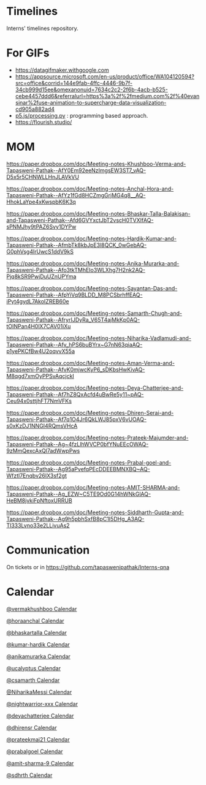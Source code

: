 # Timelines
Interns' timelines repository.

# For GIFs
- https://datagifmaker.withgoogle.com
- https://appsource.microsoft.com/en-us/product/office/WA104120594?src=office&corrid=144e9fab-4ffc-4446-9b7f-34cb999d15ee&omexanonuid=7634c2c2-2f6b-4acb-b525-cebe4457ddd6&referralurl=https%3a%2f%2fmedium.com%2f%40evansinar%2fuse-animation-to-supercharge-data-visualization-cd905a882ad4
- [p5.js/processing.py](https://processing.org/) : programming based approach.
- https://flourish.studio/

# MOM

https://paper.dropbox.com/doc/Meeting-notes-Khushboo-Verma-and-Tapasweni-Pathak--AfY0Em92eeNzImgsEW3ST7_vAQ-D5x5r5CHNWLLHnJLAVkVU

https://paper.dropbox.com/doc/Meeting-notes-Anchal-Hora-and-Tapasweni-Pathak--AfYz1fGd8HCZmgGrjMG4q8__AQ-HhokLaYpe4xKwspbK6K3q

https://paper.dropbox.com/doc/Meeting-notes-Bhaskar-Talla-Balakisan-and-Tapasweni-Pathak--Afd6GVYxctJbT2vscH0TVXIfAQ-sPNMJhy9tPAZ6Svy1DYPw

https://paper.dropbox.com/doc/Meeting-notes-Hardik-Kumar-and-Tapasweni-Pathak--AfmbTk8kbJpE3l8QCK_0wGebAQ-G0phVsg4IrUwcS1ddV9kS

https://paper.dropbox.com/doc/Meeting-notes-Anika-Murarka-and-Tapasweni-Pathak--Afo3tkTMhEIo3WLXhg7H2nk2AQ-Pjq8kSR9PwjDuUZnUPYma

https://paper.dropbox.com/doc/Meeting-notes-Sayantan-Das-and-Tapasweni-Pathak--AfpYiVq9BLDD_M8PCSbrhffEAQ-iPyt4gydL7AkoIZREB60e

https://paper.dropbox.com/doc/Meeting-notes-Samarth-Chugh-and-Tapasweni-Pathak--AfryrIJDyRa_V65T4ajMkKp0AQ-tOINPan4H0lX7CAV01iXu

https://paper.dropbox.com/doc/Meeting-notes-Niharika-Vadlamudi-and-Tapasweni-Pathak--Afv_hPS6buBYrx~G7nN63qiaAQ-p1yePKCfBw4U2oqvvX55a

https://paper.dropbox.com/doc/Meeting-notes-Aman-Verma-and-Tapasweni-Pathak--AfvK0mjwcKyP6_sDKbsHwKivAQ-M8qgd7xmOyPPSvAqcjckI

https://paper.dropbox.com/doc/Meeting-notes-Deya-Chatterjee-and-Tapasweni-Pathak--Af7hZ8QxAcfd4uBwRe5y11~pAQ-Ceu94x0sttjhFT7NmVFKs

https://paper.dropbox.com/doc/Meeting-notes-Dhiren-Serai-and-Tapasweni-Pathak--Af7q1O4Jr6QkLWJ85pxV6vUOAQ-s0xKzDJ1NNGI4RQmsVHcA

https://paper.dropbox.com/doc/Meeting-notes-Prateek-Majumder-and-Tapasweni-Pathak--Ag~4fzLlhWVCP0bfYNuEEcOWAQ-9zMmQexcAxQl7adWwpPws

https://paper.dropbox.com/doc/Meeting-notes-Prabal-goel-and-Tapasweni-Pathak--Ag95aPvefqPEcDDEEBMNXBQ~AQ-Wfztl7Enqbv26IX3sf2gt

https://paper.dropbox.com/doc/Meeting-notes-AMIT-SHARMA-and-Tapasweni-Pathak--Ag_EZW~C5TE9Od0G14hWNkGlAQ-HeBM8jvkiFpNftoxURRUB

https://paper.dropbox.com/doc/Meeting-notes-Siddharth-Gupta-and-Tapasweni-Pathak--Ag9h5pbhSxfB8pC1I5DHg_A3AQ-Tl333Lvno33e2LLivuAs2

# Communication

On tickets or in https://github.com/tapaswenipathak/Interns-qna


# Calendar

[@vermakhushboo Calendar]()

[@horaanchal Calendar]( https://calendly.com/horaanchal17/15min)

[@bhaskartalla Calendar]()

[@kumar-hardik Calendar]()

[@anikamurarka Calendar](https://calendly.com/anikamurarka)

[@ucalyptus Calendar]()

[@csamarth Calendar](https://calendly.com/csamarth)

[@NiharikaMessi Calendar]()

[@nightwarrior-xxx Calendar]()

[@deyachatterjee Calendar]()

[@dhirensr Calendar]()

[@prateekmaj21 Calendar]()

[@prabalgoel Calendar]()

[@amit-sharma-9 Calendar]()

[@sdhrth Calendar]()
